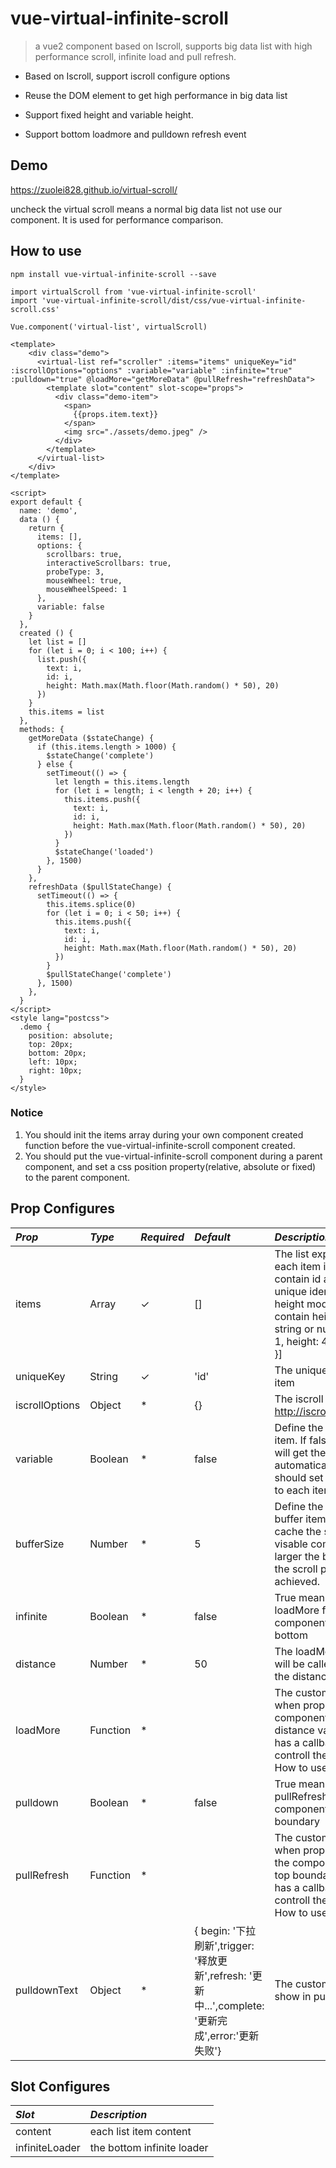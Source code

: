 # vue-virtual-infinite-scroll
> a vue2 component based on Iscroll, supports big data list with high performance scroll, infinite load and pull refresh.

* Based on Iscroll, support iscroll configure options

* Reuse the DOM element to get high performance in big data list

* Support fixed height and variable height.

* Support bottom loadmore and pulldown refresh event

## Demo
https://zuolei828.github.io/virtual-scroll/

uncheck the virtual scroll means a normal big data list not use our component. It is used for performance comparison.

## How to use

```
npm install vue-virtual-infinite-scroll --save
```

```
import virtualScroll from 'vue-virtual-infinite-scroll'
import 'vue-virtual-infinite-scroll/dist/css/vue-virtual-infinite-scroll.css'

Vue.component('virtual-list', virtualScroll)
```
```vue
<template>
    <div class="demo">
      <virtual-list ref="scroller" :items="items" uniqueKey="id" :iscrollOptions="options" :variable="variable" :infinite="true" :pulldown="true" @loadMore="getMoreData" @pullRefresh="refreshData">
        <template slot="content" slot-scope="props">
          <div class="demo-item">
            <span>
              {{props.item.text}}
            </span>
            <img src="./assets/demo.jpeg" />
          </div>
        </template>
      </virtual-list>
    </div>
</template>

<script>
export default {
  name: 'demo',
  data () {
    return {
      items: [],
      options: {
        scrollbars: true,
        interactiveScrollbars: true,
        probeType: 3,
        mouseWheel: true,
        mouseWheelSpeed: 1
      },
      variable: false
    }
  },
  created () {
    let list = []
    for (let i = 0; i < 100; i++) {
      list.push({
        text: i,
        id: i,
        height: Math.max(Math.floor(Math.random() * 50), 20)
      })
    }
    this.items = list
  },
  methods: {
    getMoreData ($stateChange) {
      if (this.items.length > 1000) {
        $stateChange('complete')
      } else {
        setTimeout(() => {
          let length = this.items.length
          for (let i = length; i < length + 20; i++) {
            this.items.push({
              text: i,
              id: i,
              height: Math.max(Math.floor(Math.random() * 50), 20)
            })
          }
          $stateChange('loaded')
        }, 1500)
      }
    },
    refreshData ($pullStateChange) {
      setTimeout(() => {
        this.items.splice(0)
        for (let i = 0; i < 50; i++) {
          this.items.push({
            text: i,
            id: i,
            height: Math.max(Math.floor(Math.random() * 50), 20)
          })
        }
        $pullStateChange('complete')
      }, 1500)
    },
  }
</script>
<style lang="postcss">
  .demo {
    position: absolute;
    top: 20px;
    bottom: 20px;
    left: 10px;
    right: 10px;
  }
</style>
```

### Notice

1. You should init the items array during your own component created function before the vue-virtual-infinite-scroll component created.
2. You should put the vue-virtual-infinite-scroll component during a parent component, and set a css position property(relative, absolute or fixed) to the parent component.

## Prop Configures

*Prop* | *Type* | *Required* | *Default* | *Description* |
:--- | :--- | :--- | :--- | :--- |
| items | Array | ✓ | [] |The list expected to render, each item in the list should contain id arrtibute for the unique identify, and in variable height mode, it should also contain height attribute with a string or number value. eg: [{ id: 1, height: 40 }, { id:2, height: 50 }] |
| uniqueKey | String | ✓ | 'id' | The unique key for each list item |
| iscrollOptions | Object | * | {} | The iscroll configure options. http://iscrolljs.com/#configuring |
| variable | Boolean | * | false | Define the height mode of list item. If false, the component will get the item height automatically. If true, you should set the 'height' property to each item in the prop 'items'  |
| bufferSize | Number | * | 5 | Define the top and bottom buffer item size. It is used to cache the scoll item out of the visable component area, the larger the bufferSize, the higher the scroll performance will achieved. |
| infinite | Boolean | * | false | True means you want to use the loadMore function when the component scolled to the bottom  |
| distance | Number | * | 50 | The loadMore infinite function will be called when scrolled into the distance value from bottom  |
| loadMore | Function | * | | The custom function called when prop infinite is true and component scrolled into the distance value from bottom. It has a callback param which can controll the loader state(see the How to use) |
| pulldown | Boolean | * | false | True means you want to use the pullRefresh function when the component pulled out of the top boundary |
| pullRefresh | Function | * | | The custom function called when prop pulldown is true and the component pulled out the top boundary and released. It has a callback param which can controll the puller state(see the How to use) |
| pulldownText | Object | * | { begin: '下拉刷新',trigger: '释放更新',refresh: '更新中...',complete: '更新完成',error:'更新失败'} | The custom text object used to show in pull refresh |

## Slot Configures

*Slot* | *Description* |
:--- |  :--- |
| content | each list item content
| infiniteLoader | the bottom infinite loader